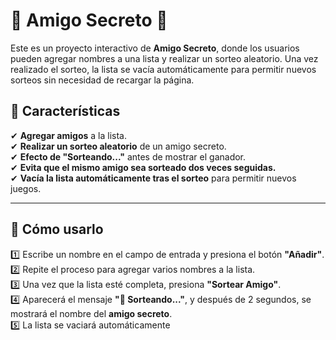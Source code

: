 # 🎁 Amigo Secreto 🎉

Este es un proyecto interactivo de **Amigo Secreto**, donde los usuarios pueden agregar nombres a una lista y realizar un sorteo aleatorio. Una vez realizado el sorteo, la lista se vacía automáticamente para permitir nuevos sorteos sin necesidad de recargar la página.

## 🚀 Características
✔ **Agregar amigos** a la lista.  
✔ **Realizar un sorteo aleatorio** de un amigo secreto.  
✔ **Efecto de "Sorteando..."** antes de mostrar el ganador.  
✔ **Evita que el mismo amigo sea sorteado dos veces seguidas.**  
✔ **Vacía la lista automáticamente tras el sorteo** para permitir nuevos juegos.  

---

## 📌 **Cómo usarlo**
1️⃣ Escribe un nombre en el campo de entrada y presiona el botón **"Añadir"**.  
2️⃣ Repite el proceso para agregar varios nombres a la lista.  
3️⃣ Una vez que la lista esté completa, presiona **"Sortear Amigo"**.  
4️⃣ Aparecerá el mensaje **"🎲 Sorteando..."**, y después de 2 segundos, se mostrará el nombre del **amigo secreto**.  
5️⃣ La lista se vaciará automáticamente 
